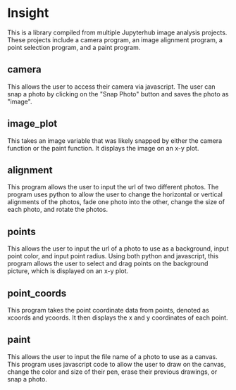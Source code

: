 # Insight
This is a library compiled from multiple Jupyterhub image analysis projects. 
These projects include a camera program, an image alignment program, a point selection program, and a paint program.
## camera
This allows the user to access their camera via javascript.
The user can snap a photo by clicking on the "Snap Photo" button and saves the photo as "image".
## image_plot
This takes an image variable that was likely snapped by either the camera function or the paint function.
It displays the image on an x-y plot.
## alignment
This program allows the user to input the url of two different photos.
The program uses python to allow the user to change the horizontal or vertical alignments of the photos, fade one photo into the other, change the size of each photo, and rotate the photos.
## points
This allows the user to input the url of a photo to use as a background, input point color, and input point radius.
Using both python and javascript, this program allows the user to select and drag points on the background picture, which is displayed on an x-y plot.
## point_coords
This program takes the point coordinate data from points, denoted as xcoords and ycoords.
It then displays the x and y coordinates of each point.
## paint
This allows the user to input the file name of a photo to use as a canvas.
This program uses javascript code to allow the user to draw on the canvas, change the color and size of their pen, erase their previous drawings, or snap a photo.
